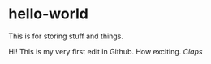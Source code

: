 # hello-world
This is for storing stuff and things.

Hi! This is my very first edit in Github. How exciting. *Claps*
